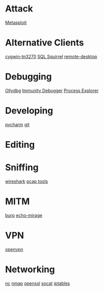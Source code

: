 <!-- TITLE: Tools -->
<!-- SUBTITLE: Lots of Tools I use-->

# Attack
[Metasploit](/metasploit-main)

# Alternative Clients
[cygwin-tn3270](/tn3270)
[SQL Squirrel](/sqlsquirrel)
[remote-desktop](/remote-desktop)

# Debugging
[Ollydbg](/ollydbg)
[Immunity Debugger](/immunity-debugger)
[Process Explorer](/process-explorer)
# Developing
[pycharm](/pycharm)
[git](/git-intro)
# Editing
# Sniffing
[wireshark](/wireshark)
[pcap tools](/pcap)
# MITM
[burp](/burp)
[echo-mirage](/echo-mirage)
# VPN
[openvpn](/openvpn)
# Networking
[nc](/netcat)
[nmap](/nmap)
[openssl](/openssl)
[socat](/socat)
[iptables](/iptables)
